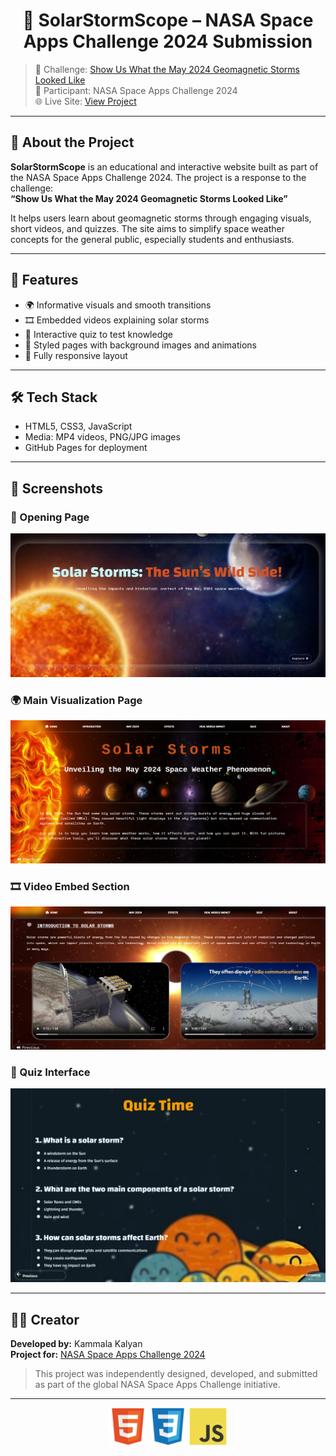 <h1 align="center">🌌 SolarStormScope – NASA Space Apps Challenge 2024 Submission</h1>

> 📅 Challenge: [Show Us What the May 2024 Geomagnetic Storms Looked Like](https://www.spaceappschallenge.org/nasa-space-apps-2024/challenges/show-us-what-the-may-2024-geomagnetic-storms-looked-like/)  
> 🎯 Participant: NASA Space Apps Challenge 2024  
> 🌐 Live Site: [View Project](https://kammala-kalyan.github.io/NasaSpaceAppChallenge/page1.html)

---

## 📖 About the Project

**SolarStormScope** is an educational and interactive website built as part of the NASA Space Apps Challenge 2024. The project is a response to the challenge:  
**“Show Us What the May 2024 Geomagnetic Storms Looked Like”**

It helps users learn about geomagnetic storms through engaging visuals, short videos, and quizzes. The site aims to simplify space weather concepts for the general public, especially students and enthusiasts.

---

## 🧩 Features

- 🌍 Informative visuals and smooth transitions
- 🎞️ Embedded videos explaining solar storms
- 🧠 Interactive quiz to test knowledge
- 🎨 Styled pages with background images and animations
- 📱 Fully responsive layout

---

## 🛠️ Tech Stack

- HTML5, CSS3, JavaScript
- Media: MP4 videos, PNG/JPG images
- GitHub Pages for deployment

---
## 📸 Screenshots

### 🚀 Opening Page
![Opening Page](https://github.com/kammala-kalyan/SolarStormScope/blob/main/Opening_Page.png
)

### 🌍 Main Visualization Page
![Main Page](https://github.com/kammala-kalyan/SolarStormScope/blob/main/Main_Page.png)

### 🎞️ Video Embed Section
![Videos Page](https://github.com/kammala-kalyan/SolarStormScope/blob/main/videos_page.png)

### 🧠 Quiz Interface
![Quiz Page](https://github.com/kammala-kalyan/SolarStormScope/blob/main/quiz_page.png)

---
## 🙋‍♂️ Creator

**Developed by:** Kammala Kalyan  
**Project for:** [NASA Space Apps Challenge 2024](https://www.spaceappschallenge.org/nasa-space-apps-2024/challenges/show-us-what-the-may-2024-geomagnetic-storms-looked-like/)

> This project was independently designed, developed, and submitted as part of the global NASA Space Apps Challenge initiative.
---
<p align="center">
  <img src="https://raw.githubusercontent.com/devicons/devicon/master/icons/html5/html5-original.svg" alt="HTML5 Logo" width="60"/>
  <img src="https://raw.githubusercontent.com/devicons/devicon/master/icons/css3/css3-original.svg" alt="CSS3 Logo" width="60"/>
  <img src="https://raw.githubusercontent.com/devicons/devicon/master/icons/javascript/javascript-original.svg" alt="JavaScript Logo" width="60"/>
</p>
